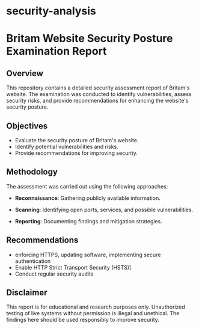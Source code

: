 # security-analysis
# Britam Website Security Posture Examination Report

## Overview

This repository contains a detailed security assessment report of Britam's website. The examination was conducted to identify vulnerabilities, assess security risks, and provide recommendations for enhancing the website's security posture.

## Objectives

- Evaluate the security posture of Britam's website.
- Identify potential vulnerabilities and risks.
- Provide recommendations for improving security.

## Methodology

The assessment was carried out using the following approaches:

- **Reconnaissance**: Gathering publicly available information.
- **Scanning**: Identifying open ports, services, and possible vulnerabilities.

  &#x20;
- **Reporting**: Documenting findings and mitigation strategies.

##

## Recommendations

- enforcing HTTPS, updating software, implementing secure authentication
- Enable HTTP Strict Transport Security (HSTS)]
- Conduct regular security audits

## Disclaimer

This report is for educational and research purposes only. Unauthorized testing of live systems without permission is illegal and unethical. The findings here should be used responsibly to improve security.




